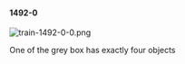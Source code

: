 #### 1492-0
![train-1492-0-0.png](https://github.com/lil-lab/nlvr/raw/master/nlvr/train/images/11/train-1492-0-0.png "train-1492-0-0.png")

One of the grey box has exactly four objects